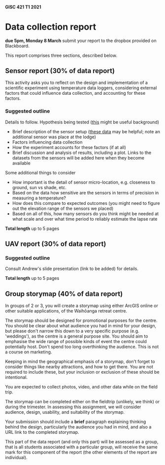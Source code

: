 #### GISC 421 T1 2021
# Data collection report
**due 5pm, Monday 8 March** submit your report to the dropbox provided on Blackboard.

This report comprises three sections, described below.

## Sensor report (30% of data report)
This activity asks you to reflect on the design and implementation of a scientific experiment using temperature data loggers, considering external factors that could influence data collection, and accounting for these factors.  
### Suggested outline
Details to follow.
Hypothesis being tested ([this](https://en.wikipedia.org/wiki/Lapse_rate#Environmental_lapse_rate) might be useful background)
+ Brief description of the sensor setup ([these data](field-trip/sensors.geojson) may be helpful; note an additional sensor was place at the lodge)
+ Factors influencing data collection
+ How the experiment accounts for these factors (if at all)
+ Brief discussion and analysis of results, including a plot. Links to the datasets from the sensors will be added here when they become available

Some additional things to consider
+ How important is the detail of sensor micro-location, e.g. closeness to ground, sun vs shade, etc.
+ Based on the data how sensitive are the sensors in terms of precision in measuring a temperature?
+ How does this compare to expected outcomes (you might need to figure out the elevation range of the sensors we placed)
+ Based on all of this, how many sensors do you think might be needed at what scale and over what time period to reliably estimate the lapse rate

**Total length** up to 5 pages

## UAV report (30% of data report)
### Suggested outline
Consult Andrew's slide presentation (link to be added) for details.

**Total length** up to 5 pages

## Group storymap (40% of data report)
In groups of 2 or 3, you will create a storymap using either ArcGIS online or other suitable applications, of the Waihōanga retreat centre.  

The storymap should be designed for promotional purposes for the centre. You should be clear about what audience you had in mind for your design, but please don't narrow this down to a very specific purpose (e.g. 'weddings'), as the centre is a general purpose site. You should aim to emphasise the wide range of possible kinds of event the centre could potentially host. Don't spend too long overthinking the audience. This is not a course on marketing.

Keeping in mind the geographical emphasis of a storymap, don't forget to consider things like nearby attractions, and how to get there. You are not required to include these, but your inclusion or exclusion of these should be intentional.

You are expected to collect photos, video, and other data while on the field trip.

The storymap can be completed either on the fieldtrip (unlikely, we think) or during the trimester. In assessing this assignment, we will consider audience, design, usability, and suitability of the storymap.

Your submission should include a **brief** paragraph explaining thinking behind the design, particularly the audience you had in mind, and also a URL link to the completed storymap.

This part of the data report (and only this part) will be assessed as a group, that is all students associated with a particular group, will receive the same mark for this component of the report (the other elements of the report are individual).
